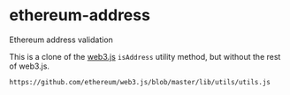 # ethereum-address
Ethereum address validation

This is a clone of the [web3.js](https://github.com/ethereum/web3.js)
`isAddress` utility method, but without the rest of web3.js.

```
https://github.com/ethereum/web3.js/blob/master/lib/utils/utils.js
```
